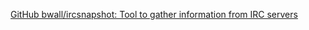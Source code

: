 
[GitHub bwall/ircsnapshot: Tool to gather information from IRC servers](https://github.com/bwall/ircsnapshot)
